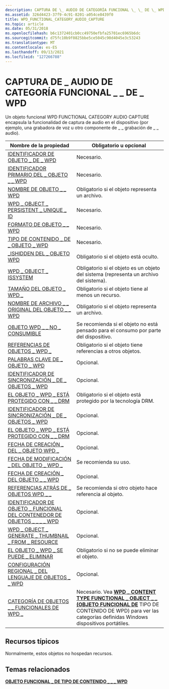 ```yaml
---
description: CAPTURA DE \_ AUDIO DE CATEGORÍA FUNCIONAL \_ \_ DE \_ WPD
ms.assetid: 326d4423-37f9-4c91-8201-a054ce8439f0
title: WPD_FUNCTIONAL_CATEGORY_AUDIO_CAPTURE
ms.topic: article
ms.date: 05/31/2018
ms.openlocfilehash: b6c1372401cb0cc49750efbfa25701ec6965b6dc
ms.sourcegitcommit: d75fc10b9f0825bbe5ce5045c90d4045e3c53243
ms.translationtype: MT
ms.contentlocale: es-ES
ms.lasthandoff: 09/13/2021
ms.locfileid: "127266788"
---
```

# <a name="wpd_functional_category_audio_capture"></a>CAPTURA DE \_ AUDIO DE CATEGORÍA FUNCIONAL \_ \_ DE \_ WPD

Un objeto funcional WPD FUNCTIONAL CATEGORY AUDIO CAPTURE encapsula la funcionalidad de captura de audio en el dispositivo (por ejemplo, una grabadora de voz u otro componente de \_ \_ grabación de \_ \_ audio).



| Nombre de la propiedad                                                                                                         | Obligatorio u opcional                                                                                                                                   |
|-----------------------------------------------------------------------------------------------------------------------|--------------------------------------------------------------------------------------------------------------------------------------------------------|
| [IDENTIFICADOR DE OBJETO \_ DE \_ WPD](object-properties.md)                                                                | Necesario.                                                                                                                                              |
| [IDENTIFICADOR PRIMARIO DEL \_ OBJETO \_ \_ WPD](object-properties.md)                                                 | Necesario.                                                                                                                                              |
| [NOMBRE DE OBJETO \_ \_ WPD](object-properties.md)                                                            | Obligatorio si el objeto representa un archivo.                                                                                                              |
| [WPD \_ OBJECT \_ PERSISTENT \_ UNIQUE \_ ID](object-properties.md)                          | Necesario.                                                                                                                                              |
| [FORMATO DE OBJETO \_ \_ WPD](object-properties.md)                                                        | Necesario.                                                                                                                                              |
| [TIPO DE CONTENIDO \_ DE \_ OBJETO \_ WPD](object-properties.md)                                           | Necesario.                                                                                                                                              |
| [\_ISHIDDEN DEL \_ OBJETO WPD](object-properties.md)                                                    | Obligatorio si el objeto está oculto.                                                                                                                      |
| [WPD \_ OBJECT \_ ISSYSTEM](object-properties.md)                                                    | Obligatorio si el objeto es un objeto del sistema (representa un archivo del sistema).                                                                                  |
| [TAMAÑO DEL OBJETO \_ WPD \_](object-properties.md)                                                            | Obligatorio si el objeto tiene al menos un recurso.                                                                                                      |
| [NOMBRE DE ARCHIVO \_ \_ ORIGINAL DEL OBJETO \_ \_ WPD](object-properties.md)                              | Obligatorio si el objeto representa un archivo.                                                                                                              |
| [OBJETO WPD \_ \_ NO \_ CONSUMIBLE](object-properties.md)                                       | Se recomienda si el objeto no está pensado para el consumo por parte del dispositivo.                                                                                  |
| [REFERENCIAS DE OBJETOS \_ WPD \_](object-properties.md)                                                | Obligatorio si el objeto tiene referencias a otros objetos.                                                                                                |
| [PALABRAS CLAVE DE \_ OBJETO \_ WPD](object-properties.md)                                                    | Opcional.                                                                                                                                              |
| [IDENTIFICADOR DE SINCRONIZACIÓN \_ DE \_ OBJETOS \_ WPD](object-properties.md)                                                     | Opcional.                                                                                                                                              |
| [EL OBJETO \_ WPD \_ ESTÁ PROTEGIDO CON \_ \_ DRM](object-properties.md)                                  | Obligatorio si el objeto está protegido por la tecnología DRM.                                                                                                 |
| [IDENTIFICADOR DE SINCRONIZACIÓN \_ DE \_ OBJETOS \_ WPD](object-properties.md)                                                                        | Opcional.                                                                                                                                              |
| [EL OBJETO \_ WPD \_ ESTÁ PROTEGIDO CON \_ \_ DRM](object-properties.md)                                                              | Opcional.                                                                                                                                              |
| [FECHA DE CREACIÓN \_ DEL \_ OBJETO WPD \_](object-properties.md)                                           | Opcional.                                                                                                                                              |
| [FECHA DE MODIFICACIÓN \_ DEL OBJETO \_ WPD \_](object-properties.md)                                         | Se recomienda su uso.                                                                                                                                           |
| [FECHA DE CREACIÓN \_ DEL OBJETO \_ \_ WPD](object-properties.md)                                         | Opcional.                                                                                                                                              |
| [REFERENCIAS ATRÁS DE \_ OBJETOS WPD \_ \_](object-properties.md)                                                                | Se recomienda si otro objeto hace referencia al objeto.                                                                                             |
| [IDENTIFICADOR DE OBJETO \_ FUNCIONAL DEL CONTENEDOR DE OBJETOS \_ \_ \_ \_ WPD](object-properties.md)     | Opcional.                                                                                                                                              |
| [WPD \_ OBJECT \_ GENERATE \_ THUMBNAIL \_ FROM \_ RESOURCE](object-properties.md) | Opcional.                                                                                                                                              |
| [EL OBJETO \_ WPD \_ SE PUEDE \_ ELIMINAR](object-properties.md)                                                                     | Obligatorio si no se puede eliminar el objeto.                                                                                                              |
| [CONFIGURACIÓN REGIONAL \_ DEL LENGUAJE DE OBJETOS \_ \_ WPD](object-properties.md)                                                                | Opcional.                                                                                                                                              |
| [CATEGORÍA DE OBJETOS \_ \_ FUNCIONALES DE WPD \_](miscellaneous-properties.md)                      | Necesario. Vea [**WPD \_ CONTENT TYPE FUNCTIONAL \_ OBJECT \_ \_ (OBJETO FUNCIONAL DE**](wpd-content-type-functional-object.md) TIPO DE CONTENIDO DE WPD) para ver las categorías definidas Windows dispositivos portátiles. |



 

## <a name="typical-resources"></a>Recursos típicos

Normalmente, estos objetos no hospedan recursos.

## <a name="related-topics"></a>Temas relacionados

<dl> <dt>

[**OBJETO FUNCIONAL \_ DE TIPO DE CONTENIDO \_ \_ \_ WPD**](wpd-content-type-functional-object.md)
</dt> </dl>

 

 



